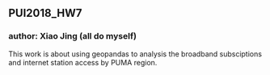 ## PUI2018_HW7
### author: Xiao Jing (all do myself)
This work is about using geopandas to analysis the broadband subsciptions and internet station access by PUMA region.
